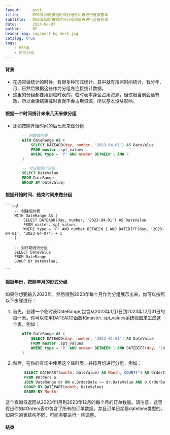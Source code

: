 ```yaml
---
layout:     post
title:      MSSQL如何根据时间分组然后再进行连接查询
subtitle:   MSSQL如何根据时间分组然后再进行连接查询
date:       2023-08-07
author:     BY
header-img: img/post-bg-desk.jpg
catalog: true
tags:
    - MSSQL
    - 时间分组
---
```


#### 背景
* 在通常做统计的时候，有很多种形式统计，其中就有按照时间统计，有分年、月、日然后根据这些作为分组左连接统计数据。
* 这里的分组都要用到临时表的，临时表本身会占用资源，但仅限当前会话有效，所以会话结束临时表就不会占用资源，所以基本没啥影响。

#### 根据一个时间统计未来几天来做分组
* 比如按照开始时间的后七天来做分组
    ```sql
        -- 创建临时表
        WITH DateRange AS (
            SELECT DATEADD(day, number, '2023-04-01') AS DateValue
            FROM master..spt_values
            WHERE type = 'P' AND number BETWEEN 1 AND 7
        )

        -- 对日期进行分组
        SELECT DateValue
        FROM DateRange
        GROUP BY DateValue;

    ```

#### 根据开始时间、结束时间来做分组
    ```sql
        -- 创建临时表
        WITH DateRange AS (
            SELECT DATEADD(day, number, '2023-04-01') AS DateValue
            FROM master..spt_values
            WHERE type = 'P' AND number BETWEEN 1 AND DATEDIFF(day, '2023-04-01', '2023-04-07') + 1
        )

        -- 对日期进行分组
        SELECT DateValue
        FROM DateRange
        GROUP BY DateValue;

    ```


#### 根据年份，按照年月的形式分组
如果你想要输入2023年，然后得到2023年每个月作为分组展示出来，你可以按照以下步骤进行：

1. 首先，创建一个临时表DateRange,包含从2023年1月1日到2023年12月31日的每一天。你可以使用DATEADD函数和master..spt_values系统视图来生成这个表。例如：
    ```sql   
        WITH DateRange AS (
            SELECT DATEADD(day, number, '2023-01-01') AS DateValue
            FROM master..spt_values
            WHERE type = 'P' AND number BETWEEN 1 AND DATEDIFF(day, '2023-01-01', '2023-12-31') + 1
        )
    ```
2. 然后，在你的查询中使用这个临时表，并按月份进行分组。例如：
   ```sql
        SELECT DATEPART(month, DateValue) AS Month, COUNT(*) AS OrderCount
        FROM #Orders o
        JOIN DateRange dr ON o.OrderDate >= dr.DateValue AND o.OrderDate < DATEADD(day, 1, dr.DateValue)
        GROUP BY DATEPART(month, DateValue)
        ORDER BY Month;
   ```

这个查询将返回从2023年1月到2023年12月的每个月的订单数量。请注意，这里假设你的#Orders表中包含了所有的订单数据，并且订单日期是datetime类型的。如果你的表结构不同，可能需要进行一些调整。

#### 结束